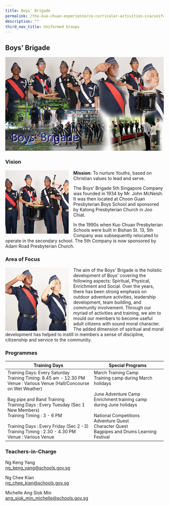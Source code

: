 ```yaml
---
title: Boys' Brigade
permalink: /the-kuo-chuan-experience/co-curricular-activities-cca/uniformed-groups/uniformed-groups/
description: ""
third_nav_title: Uniformed Groups
---
```

## Boys' Brigade


![](/images/The%20Kuo%20Chuan%20Experience/CCA/boysbrigade.jpg)



### Vision

<img src="/images/The%20Kuo%20Chuan%20Experience/CCA/Boys%20Brigade/content_boys_brigade.jpg" style="width:40%;margin-right:15px;" align = "left">

**Mission:** To nurture Youths, based on Christian values to lead and serve.  
  
The Boys' Brigade 5th Singapore Company was founded in 1934 by Mr. John McNeish. It was then located at Choon Guan Presbyterian Boys School and sponsored by Katong Presbyterian Church in Joo Chiat.   
  
In the 1990s when Kuo Chuan Presbyterian Schools were built in Bishan St. 13, 5th Company was subsequently relocated to operate in the secondary school. The 5th Company is now sponsored by Adam Road Presbyterian Church.



### Area of Focus

<img src="/images/The%20Kuo%20Chuan%20Experience/CCA/Boys%20Brigade/boys_brigrade_area_of_focus.jpg" style="width:40%;margin-right:15px;" align = "left">

The aim of the Boys' Brigade is the holistic development of Boys' covering the following aspects: Spiritual, Physical, Enrichment and Social. Over the years, there has been strong emphasis on outdoor adventure activities, leadership development, team building, and community involvement. Through our myriad of activities and training, we aim to mould our members to become useful adult citizens with sound moral character. The added dimension of spiritual and moral development has helped to instill in members a sense of discipline, citizenship and service to the community.




### Programmes

<table>
<thead>
  <tr>
    <th>Training Days</th>
    <th>Special Programs</th>
  </tr>
</thead>
<tbody>
  <tr>
    <td>Training Days: Every Saturday <br>Training Timing: 8.45 am - 12.30 PM <br>Venue : Various Venue (Hall/Concourse on Wet Weather) <br><br>Bag pipe and Band Training <br>Training Days : Every Tuesday (Sec 1 New Members) <br>Training Timing : 3 - 6 PM <br><br>Training Days : Every Friday (Sec 2 -3) <br>Training Timing : 2.30 - 4.30 PM <br>Venue : Various Venue</td>
    <td>March Training Camp<br>Training camp during March holidays<br><br>June Adventure Camp<br>Enrichment training camp during June holidays<br><br>National Competitions<br>Adventure Quest<br>Character Quest<br>Bagpipes and Drums Learning Festival</td>
  </tr>
</tbody>
</table>


### Teachers-in-Charge

Ng Keng Yang<br>
<a href="mailto:ng_keng_yang@schools.gov.sg">ng_keng_yang@schools.gov.sg</a>

Ng Chee Kian<br>
<a href="mailto:ng_chee_kian@schools.gov.sg">ng_chee_kian@schools.gov.sg</a>

Michelle Ang Siok Min<br>
<a href="mailto:ang_siok_min_michelle@schools.gov.sg">ang_siok_min_michelle@schools.gov.sg</a>